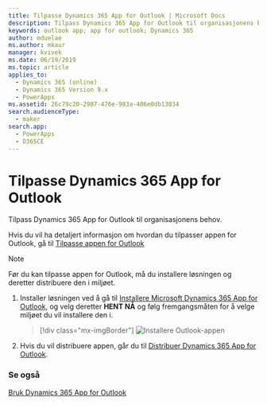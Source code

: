 ```yaml
---
title: Tilpasse Dynamics 365 App for Outlook | Microsoft Docs
description: Tilpass Dynamics 365 App for Outlook til organisasjonens behov
keywords: outlook app; app for outlook; Dynamics 365
author: mduelae
ms.author: mkaur
manager: kvivek
ms.date: 06/19/2019
ms.topic: article
applies_to:
  - Dynamics 365 (online)
  - Dynamics 365 Version 9.x
  - PowerApps
ms.assetid: 26c79c20-2987-476e-983a-406e0db13034
search.audienceType:
  - maker
search.app:
  - PowerApps
  - D365CE
---
```


# <a name="customize-dynamics-365-app-for-outlook"></a>Tilpasse Dynamics 365 App for Outlook

Tilpass Dynamics 365 App for Outlook til organisasjonens behov. 

Hvis du vil ha detaljert informasjon om hvordan du tilpasser appen for Outlook, gå til [Tilpasse appen for Outlook](https://docs.microsoft.com/dynamics365/customer-engagement/outlook-app/customizing-the-app)

> [!NOTE]
> Før du kan tilpasse appen for Outlook, må du installere løsningen og deretter distribuere den i miljøet. 

1. Installer løsningen ved å gå til [Installere Microsoft Dynamics 365 App for Outlook](https://appsource.microsoft.com/product/dynamics-365/mscrm.fa50aa98-e8bb-4757-83ce-6d607959b985?tab=Overview), og velg deretter **HENT NÅ** og følg fremgangsmåten for å velge miljøet du vil installere den i.

   > [!div class="mx-imgBorder"]
   > ![Installere Outlook-appen](media/appsource.png "Installere Outlook-appen")
   
2. Hvis du vil distribuere appen, går du til [Distribuer Dynamics 365 App for Outlook](https://docs.microsoft.com/dynamics365/customer-engagement/outlook-app/deploy-dynamics-365-app-for-outlook).


### <a name="see-also"></a>Se også
 [Bruk Dynamics 365 App for Outlook](../../user/use-outlook-app.md)  
